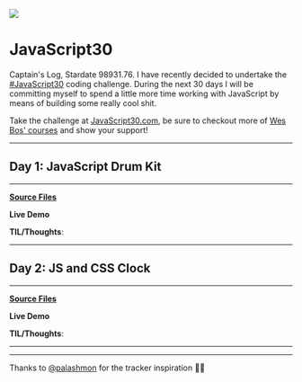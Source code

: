 ![](https://javascript30.com/images/JS3-social-share.png)

# JavaScript30

Captain's Log, Stardate 98931.76. I have recently decided to undertake the [#JavaScript30](https://JavaScript30.com) coding challenge. During the next 30 days I will be committing myself to spend a little more time working with JavaScript by means of building some really cool shit.

Take the challenge at [JavaScript30.com](https://JavaScript30.com), be sure to checkout more of [Wes Bos' courses](https://wesbos.com/courses) and show your support!

----
## Day 1: JavaScript Drum Kit
-----

[**Source Files**]('challenges/01_-_JavaScript_Drum_Kit')

**Live Demo**

**TIL/Thoughts**: 

----
## Day 2: JS and CSS Clock
-----

[**Source Files**]('challenges/02_-_JS_and_CSS_Clock')

**Live Demo**

**TIL/Thoughts**: 

----
----
Thanks to [@palashmon](https://github.com/palashmon) for the tracker inspiration 🙏🏻

